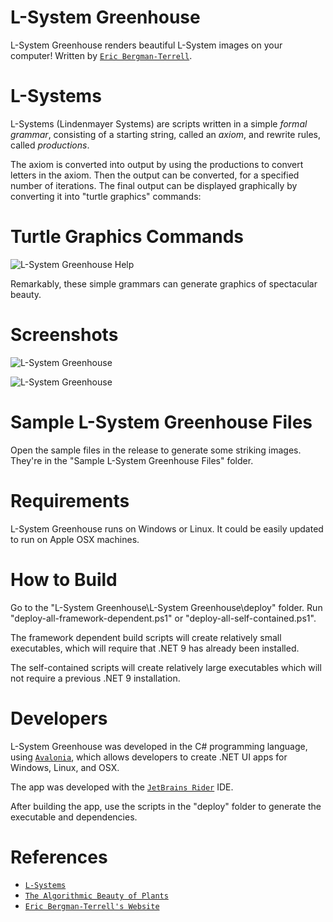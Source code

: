 ﻿# L-System Greenhouse

L-System Greenhouse renders beautiful L-System images on your computer! Written by 
[`Eric Bergman-Terrell`](https://EricBT.com).

# L-Systems

L-Systems (Lindenmayer Systems) are scripts written in a simple *formal grammar*, consisting of a starting string,
called an *axiom*, and rewrite rules, called *productions*.

The axiom is converted into output by using the productions to convert letters in the axiom. Then the output can be
converted, for a specified number of iterations. The final output can be displayed graphically by converting it into
"turtle graphics" commands:

# Turtle Graphics Commands

![L-System Greenhouse Help](https://www.ericbt.com/uploaded_images/L-System%20Greenhouse%20Help.png "L-System Greenhouse Help")

Remarkably, these simple grammars can generate graphics of spectacular beauty.

# Screenshots

![L-System Greenhouse](https://www.ericbt.com/uploaded_images/L-System%20Greenhouse.png "Cherry Blossoms")

![L-System Greenhouse](https://www.ericbt.com/uploaded_images/L-System%20Greenhouse%202.png "Eric's Twig")

# Sample L-System Greenhouse Files

Open the sample files in the release to generate some striking images. They're in the "Sample L-System Greenhouse Files" folder.

# Requirements

L-System Greenhouse runs on Windows or Linux. It could be easily updated to run on Apple OSX machines.

# How to Build

Go to the "L-System Greenhouse\\L-System Greenhouse\\deploy" folder. Run "deploy-all-framework-dependent.ps1" or 
"deploy-all-self-contained.ps1". 

The framework dependent build scripts will create relatively small executables, 
which will require that .NET 9 has already been installed. 

The self-contained scripts will create relatively large 
executables which will not require a previous .NET 9 installation.

# Developers

L-System Greenhouse was developed in the C# programming language, using [`Avalonia`](https://avaloniaui.net/platforms), which allows developers to create .NET UI apps for Windows, Linux, and OSX. 

The app was developed with the [`JetBrains Rider`](https://www.jetbrains.com/rider/) IDE.

After building the app, use the scripts in the "deploy" folder to generate the executable and dependencies.

# References

* [`L-Systems`](https://en.wikipedia.org/wiki/L-system)
* [`The Algorithmic Beauty of Plants`](https://archive.org/details/the-algorithmic-beauty-of-plants)
* [`Eric Bergman-Terrell's Website`](https://EricBT.com)
